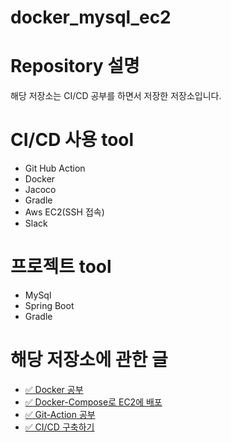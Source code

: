 # docker_mysql_ec2

# Repository 설명
해당 저장소는 CI/CD 공부를 하면서 저장한 저장소입니다.

# CI/CD 사용 tool

* Git Hub Action
* Docker
* Jacoco
* Gradle
* Aws EC2(SSH 접속)
* Slack

# 프로젝트 tool

* MySql
* Spring Boot
* Gradle


# 해당 저장소에 관한 글

* [✅ Docker 공부](https://velog.io/@jkijki12/Docker-%EB%8F%84%EC%BB%A4)
* [✅ Docker-Compose로 EC2에 배포](https://velog.io/@jkijki12/Docker-Compose%EB%A1%9C-EC2%EC%97%90-Spring-%EB%B0%B0%ED%8F%AC%ED%95%B4%EB%B3%B4%EA%B8%B0)
* [✅ Git-Action 공부](https://velog.io/@jkijki12/Git-Action-%EC%84%A4%EB%AA%85%EC%84%9C)
* [✅ CI/CD 구축하기](https://velog.io/@jkijki12/CICD%EB%A5%BC-%EA%B5%AC%EC%B6%95%ED%95%B4%EB%B3%B4%EC%9E%90)



